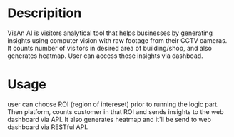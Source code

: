 
# Descripition
VisAn AI is visitors analytical tool that helps businesses
 by generating insights using computer vision with raw footage
 from their CCTV cameras.
 It counts number of visitors in desired area of building/shop, and also generates heatmap.
 User can access those insights via dashboad.


 # Usage
user can choose ROI (region of intereset) prior to running the logic part.
Then platform, counts customer in that ROI and sends insights to the web dashboard via API.
It also generates heatmap and it'll be send to web dashboard via RESTful API.
